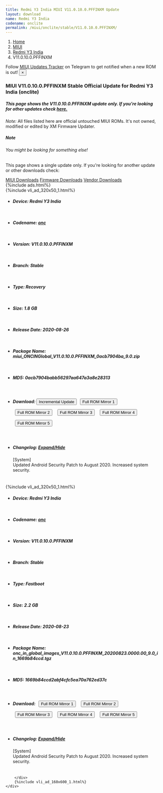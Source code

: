 ```yaml
---
title: Redmi Y3 India MIUI V11.0.10.0.PFFINXM Update
layout: download
name: Redmi Y3 India
codename: onclite
permalink: /miui/onclite/stable/V11.0.10.0.PFFINXM/
---
```

<nav aria-label="breadcrumb">
    <ol class="breadcrumb">
        <li class="breadcrumb-item"><a href="/">Home</a></li>
        <li class="breadcrumb-item"><a href="/miui/">MIUI</a></li>
        <li class="breadcrumb-item"><a href="/miui/onclite/">Redmi Y3 India</a></li>
        <li class="breadcrumb-item active" aria-current="page">V11.0.10.0.PFFINXM</li>
    </ol>
</nav>
<div class="alert alert-primary alert-dismissible fade show" role="alert">
    Follow <a href="https://t.me/MIUIUpdatesTracker" class="alert-link">MIUI Updates Tracker</a> on Telegram to get
    notified when a new ROM is out!
    <button type="button" class="close" data-dismiss="alert" aria-label="Close">
        <span aria-hidden="true">&times;</span>
    </button>
</div>
<div class="col-12 mx-auto">
    <h3 class="title bg-light p-2 rounded">MIUI V11.0.10.0.PFFINXM Stable Official Update for Redmi Y3 India (onclite)</h3>
    <h5>This page shows the V11.0.10.0.PFFINXM update only. If you're looking for other updates check
        <a href="/miui/onclite/">here.</a></h5>
    <p><i>Note: </i>All files listed here are official untouched MIUI ROMs.
        It's not owned, modified or edited by XM Firmware Updater.</p>
    <div class="card">
        <div class="card-body">
            <h5 class="card-title">Note</h5>
            <h6 class="card-subtitle mb-2 text-muted">You might be looking for something else!</h6>
            <p class="card-text">This page shows a single update only.
                If you're looking for another update or other downloads check:</p>
            <a href="/miui/" class="card-link">MIUI Downloads</a>
            <a href="/firmware/" class="card-link">Firmware Downloads</a>
            <a href="/vendor/" class="card-link">Vendor Downloads</a>
        </div>
    </div>
    {%include ads.html%}
    <div class="row justify-content-center">
        <div class="col-10" id="downloads">
                    <div class="card card-body">
            {%include vli_ad_320x50_1.html%}
            <ul class="list-unstyled">
                <li style="padding-bottom: 10px;">
                    <h5><b>Device: </b>Redmi Y3 India</h5>
                </li>
                <li style="padding-bottom: 10px;">
                    <h5><b>Codename: </b> <a href="/miui/onc/" target="_blank">onc</a> </h5>
                </li>
                <li style="padding-bottom: 10px;">
                    <h5><b>Version: </b>V11.0.10.0.PFFINXM</h5>
                </li>
                <li style="padding-bottom: 10px;">
                    <h5><b>Branch: </b>Stable</h5>
                </li>
                <li style="padding-bottom: 10px;">
                    <h5><b>Type: </b>Recovery</h5>
                </li>
                <li style="padding-bottom: 10px;">
                    <h5><b>Size: </b>1.8 GB</h5>
                </li>
                <li style="padding-bottom: 10px;">
                    <h5><b>Release Date: </b>2020-08-26</h5>
                </li>
                <li style="padding-bottom: 10px;">
                    <h5><b>Package Name: </b><span id="filename" class="text-dark">miui_ONCINGlobal_V11.0.10.0.PFFINXM_0acb7904ba_9.0.zip</span></h5>
                </li>
                <li style="padding-bottom: 10px;">
                    <h5><b>MD5: </b><span id="md5" class="text-muted">0acb7904babb56297aa647a3a8e28313</span></h5>
                </li>
                <li style="padding-bottom: 10px;">
                    <h5><b>Download: </b><button type="button" id="incremental_download" class="btn btn-warning" onclick="window.open('https://bigota.d.miui.com/V11.0.10.0.PFFINXM/miui-blockota-onc_in_global-V11.0.9.0.PFFINXM-V11.0.10.0.PFFINXM-285d6a56c6-9.0.zip', '_blank');"><i class="fa fa-download"></i> Incremental Update</button> <button type="button" id="download" class="btn btn-primary" style="margin: 7px;" onclick="window.open('https://cdnorg.d.miui.com/V11.0.10.0.PFFINXM/miui_ONCINGlobal_V11.0.10.0.PFFINXM_0acb7904ba_9.0.zip', '_blank');"><i class="fa fa-download"></i> Full ROM Mirror 1</button> <button type="button" id="download" class="btn btn-primary" style="margin: 7px;" onclick="window.open('https://bkt-sgp-miui-ota-update-alisgp.oss-ap-southeast-1.aliyuncs.com/V11.0.10.0.PFFINXM/miui_ONCINGlobal_V11.0.10.0.PFFINXM_0acb7904ba_9.0.zip', '_blank');"><i class="fa fa-download"></i> Full ROM Mirror 2</button> <button type="button" id="download" class="btn btn-primary" style="margin: 7px;" onclick="window.open('https://bn.d.miui.com/V11.0.10.0.PFFINXM/miui_ONCINGlobal_V11.0.10.0.PFFINXM_0acb7904ba_9.0.zip', '_blank');"><i class="fa fa-download"></i> Full ROM Mirror 3</button> <button type="button" id="download" class="btn btn-primary" style="margin: 7px;" onclick="window.open('https://bigota.d.miui.com/V11.0.10.0.PFFINXM/miui_ONCINGlobal_V11.0.10.0.PFFINXM_0acb7904ba_9.0.zip', '_blank');"><i class="fa fa-download"></i> Full ROM Mirror 4</button> <button type="button" id="download" class="btn btn-primary" style="margin: 7px;" onclick="window.open('https://hugeota.d.miui.com/V11.0.10.0.PFFINXM/miui_ONCINGlobal_V11.0.10.0.PFFINXM_0acb7904ba_9.0.zip', '_blank');"><i class="fa fa-download"></i> Full ROM Mirror 5</button></h5>
                </li>
                <li style="padding-bottom: 10px;">
                    <h5><b>Changelog: </b><a href="#onc_1_changelog" data-toggle="collapse" role="button"
                            aria-expanded="false" aria-controls="onc_1_changelog"> <i class="fa fa-arrow-down"
                                aria-hidden="true"></i> Expand/Hide</a></h5>
                    <div class="collapse" id="onc_1_changelog">
                        <p id="changelog_text">[System]<br>Updated Android Security Patch to August 2020. Increased system security.</p>
                    </div>
                </li>
            </ul>
        </div>
        <div class="card card-body">
            {%include vli_ad_320x50_1.html%}
            <ul class="list-unstyled">
                <li style="padding-bottom: 10px;">
                    <h5><b>Device: </b>Redmi Y3 India</h5>
                </li>
                <li style="padding-bottom: 10px;">
                    <h5><b>Codename: </b> <a href="/miui/onc/" target="_blank">onc</a> </h5>
                </li>
                <li style="padding-bottom: 10px;">
                    <h5><b>Version: </b>V11.0.10.0.PFFINXM</h5>
                </li>
                <li style="padding-bottom: 10px;">
                    <h5><b>Branch: </b>Stable</h5>
                </li>
                <li style="padding-bottom: 10px;">
                    <h5><b>Type: </b>Fastboot</h5>
                </li>
                <li style="padding-bottom: 10px;">
                    <h5><b>Size: </b>2.2 GB</h5>
                </li>
                <li style="padding-bottom: 10px;">
                    <h5><b>Release Date: </b>2020-08-23</h5>
                </li>
                <li style="padding-bottom: 10px;">
                    <h5><b>Package Name: </b><span id="filename" class="text-dark">onc_in_global_images_V11.0.10.0.PFFINXM_20200823.0000.00_9.0_in_1669b84ccd.tgz</span></h5>
                </li>
                <li style="padding-bottom: 10px;">
                    <h5><b>MD5: </b><span id="md5" class="text-muted">1669b84ccd2abf4cfc5ea70a762ed37c</span></h5>
                </li>
                <li style="padding-bottom: 10px;">
                    <h5><b>Download: </b> <button type="button" id="download" class="btn btn-primary" style="margin: 7px;" onclick="window.open('https://cdnorg.d.miui.com/V11.0.10.0.PFFINXM/onc_in_global_images_V11.0.10.0.PFFINXM_20200823.0000.00_9.0_in_1669b84ccd.tgz', '_blank');"><i class="fa fa-download"></i> Full ROM Mirror 1</button> <button type="button" id="download" class="btn btn-primary" style="margin: 7px;" onclick="window.open('https://bkt-sgp-miui-ota-update-alisgp.oss-ap-southeast-1.aliyuncs.com/V11.0.10.0.PFFINXM/onc_in_global_images_V11.0.10.0.PFFINXM_20200823.0000.00_9.0_in_1669b84ccd.tgz', '_blank');"><i class="fa fa-download"></i> Full ROM Mirror 2</button> <button type="button" id="download" class="btn btn-primary" style="margin: 7px;" onclick="window.open('https://bn.d.miui.com/V11.0.10.0.PFFINXM/onc_in_global_images_V11.0.10.0.PFFINXM_20200823.0000.00_9.0_in_1669b84ccd.tgz', '_blank');"><i class="fa fa-download"></i> Full ROM Mirror 3</button> <button type="button" id="download" class="btn btn-primary" style="margin: 7px;" onclick="window.open('https://bigota.d.miui.com/V11.0.10.0.PFFINXM/onc_in_global_images_V11.0.10.0.PFFINXM_20200823.0000.00_9.0_in_1669b84ccd.tgz', '_blank');"><i class="fa fa-download"></i> Full ROM Mirror 4</button> <button type="button" id="download" class="btn btn-primary" style="margin: 7px;" onclick="window.open('https://hugeota.d.miui.com/V11.0.10.0.PFFINXM/onc_in_global_images_V11.0.10.0.PFFINXM_20200823.0000.00_9.0_in_1669b84ccd.tgz', '_blank');"><i class="fa fa-download"></i> Full ROM Mirror 5</button></h5>
                </li>
                <li style="padding-bottom: 10px;">
                    <h5><b>Changelog: </b><a href="#onc_2_changelog" data-toggle="collapse" role="button"
                            aria-expanded="false" aria-controls="onc_2_changelog"> <i class="fa fa-arrow-down"
                                aria-hidden="true"></i> Expand/Hide</a></h5>
                    <div class="collapse" id="onc_2_changelog">
                        <p id="changelog_text">[System]<br>Updated Android Security Patch to August 2020. Increased system security.</p>
                    </div>
                </li>
            </ul>
        </div>

        </div>
        {%include vli_ad_160x600_1.html%}
    </div>
</div>
